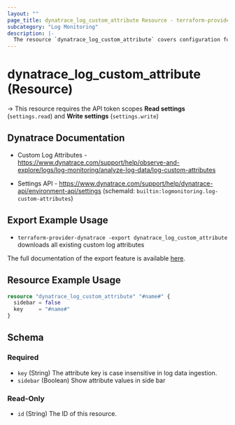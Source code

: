 ```yaml
---
layout: ""
page_title: dynatrace_log_custom_attribute Resource - terraform-provider-dynatrace"
subcategory: "Log Monitoring"
description: |-
  The resource `dynatrace_log_custom_attribute` covers configuration for [custom log attributes](https://www.dynatrace.com/support/help/observe-and-explore/logs/log-monitoring/analyze-log-data/log-custom-attributes) ([Log Monitoring Classic](https://www.dynatrace.com/support/help/observe-and-explore/logs/log-monitoring))
---
```


# dynatrace_log_custom_attribute (Resource)

-> This resource requires the API token scopes **Read settings** (`settings.read`) and **Write settings** (`settings.write`)

## Dynatrace Documentation

- Custom Log Attributes - https://www.dynatrace.com/support/help/observe-and-explore/logs/log-monitoring/analyze-log-data/log-custom-attributes

- Settings API - https://www.dynatrace.com/support/help/dynatrace-api/environment-api/settings (schemaId: `builtin:logmonitoring.log-custom-attributes`)

## Export Example Usage

- `terraform-provider-dynatrace -export dynatrace_log_custom_attribute` downloads all existing custom log attributes

The full documentation of the export feature is available [here](https://dt-url.net/h203qmc).

## Resource Example Usage

```terraform
resource "dynatrace_log_custom_attribute" "#name#" {
  sidebar = false
  key     = "#name#"
}
```

<!-- schema generated by tfplugindocs -->
## Schema

### Required

- `key` (String) The attribute key is case insensitive in log data ingestion.
- `sidebar` (Boolean) Show attribute values in side bar

### Read-Only

- `id` (String) The ID of this resource.
 